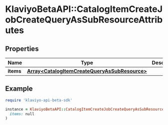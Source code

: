 # KlaviyoBetaAPI::CatalogItemCreateJobCreateQueryAsSubResourceAttributes

## Properties

| Name | Type | Description | Notes |
| ---- | ---- | ----------- | ----- |
| **items** | [**Array&lt;CatalogItemCreateQueryAsSubResource&gt;**](CatalogItemCreateQueryAsSubResource.md) |  |  |

## Example

```ruby
require 'klaviyo-api-beta-sdk'

instance = KlaviyoBetaAPI::CatalogItemCreateJobCreateQueryAsSubResourceAttributes.new(
  items: null
)
```

